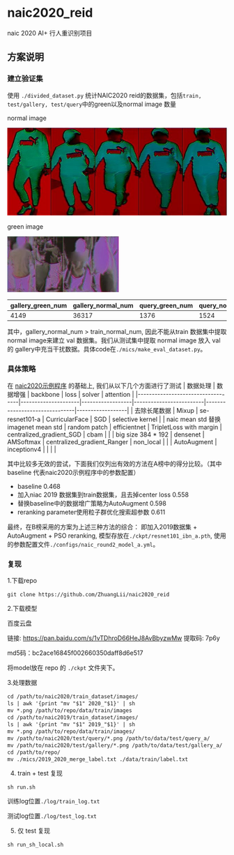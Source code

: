 # naic2020_reid
naic 2020 AI+ 行人重识别项目


## 方案说明

### 建立验证集
使用 `./divided_dataset.py` 统计NAIC2020 reid的数据集，包括`train, test/gallery, test/query`中的green以及normal image 数量

normal image

![green image](./pic/green.jpg)

green image

![normal2 image](./pic/normal2.jpg)


|  gallery_green_num   | gallery_normal_num  | query_green_num | query_normal_num | train_green_num | train_normal_num
|  ----  | ----  |  ----  | ----  |  ----  | ----  |
| 4149  | 	36317 | 1376  | 1524 | 39446  | 33378 |

其中，gallery_normal_num > train_normal_num, 因此不能从train 数据集中提取 normal image来建立 val 数据集。我们从测试集中提取 normal image 放入 val 的 gallery中充当干扰数据。具体code在`./mics/make_eval_dataset.py`。

### 具体策略

在 [naic2020示例程序](https://naic.pcl.ac.cn/frame/3) 的基础上, 我们从以下几个方面进行了测试
| 数据处理                              | 数据增强                | backbone         | loss                    | solver                        | attention        |
|-----------------------------------|---------------------|------------------|-------------------------|-------------------------------|------------------|
| 去除长尾数据                            | Mixup               | se\-resnet101\-a | CurricularFace          | SGD                           | selective kernel |
| naic mean std 替换imagenet mean std | random patch        | efficientnet     | TripletLoss with margin | centralized\_gradient\_SGD    | cbam             |
|                                   | big size 384 \* 192 | densenet         | AMSoftmax               | centralized\_gradient\_Ranger | non\_local       |
|                                   | AutoAugment         | inceptionv4      |                         |                               |                  |

其中比较多无效的尝试，下面我们仅列出有效的方法在A榜中的得分比较。（其中baseline 代表naic2020示例程序中的参数配置）

* baseline 0.468
* 加入niac 2019 数据集到train数据集，且去掉center loss 0.558
* 替换baseline中的数据增广策略为AutoAugment 0.598
* reranking parameter使用粒子群优化搜索超参数 0.611

最终，在B榜采用的方案为上述三种方法的综合： 即加入2019数据集 + AutoAugment + PSO reranking, 模型存放在`./ckpt/resnet101_ibn_a.pth`, 使用的参数配置文件`./configs/naic_round2_model_a.yml`。

### 复现
1.下载repo
```
git clone https://github.com/ZhuangLii/naic2020_reid
```

2.下载模型

百度云盘

链接: https://pan.baidu.com/s/1vTDhroD66HeJ8AvBbyzwMw 提取码: 7p6y 

md5码：bc2ace16845f002660350daff8d6e517

将model放在 repo 的 `./ckpt` 文件夹下。

3.处理数据
```
cd /path/to/naic2020/train_dataset/images/
ls | awk '{print "mv "$1" 2020_"$1}' | sh
mv *.png /path/to/repo/data/train/images
cd /path/to/naic2019/train_dataset/images/
ls | awk '{print "mv "$1" 2019_"$1}' | sh
mv *.png /path/to/repo/data/train/images/
mv /path/to/naic2020/test/query/*.png /path/to/data/test/query_a/
mv /path/to/naic2020/test/gallery/*.png /path/to/data/test/gallery_a/
cd /path/to/repo/
mv ./mics/2019_2020_merge_label.txt ./data/train/label.txt
```
4. train + test 复现
```
sh run.sh
```
训练log位置`./log/train_log.txt`

测试log位置`./log/test_log.txt`

5. 仅 test 复现
```
sh run_sh_local.sh
```